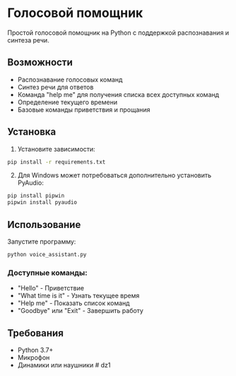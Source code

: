 # Голосовой помощник

Простой голосовой помощник на Python с поддержкой распознавания и синтеза речи.

## Возможности

- Распознавание голосовых команд
- Синтез речи для ответов
- Команда "help me" для получения списка всех доступных команд
- Определение текущего времени
- Базовые команды приветствия и прощания

## Установка

1. Установите зависимости:
```bash
pip install -r requirements.txt
```

2. Для Windows может потребоваться дополнительно установить PyAudio:
```bash
pip install pipwin
pipwin install pyaudio
```

## Использование

Запустите программу:
```bash
python voice_assistant.py
```

### Доступные команды:
- "Hello" - Приветствие
- "What time is it" - Узнать текущее время
- "Help me" - Показать список команд
- "Goodbye" или "Exit" - Завершить работу

## Требования
- Python 3.7+
- Микрофон
- Динамики или наушники
#   d z 1  
 